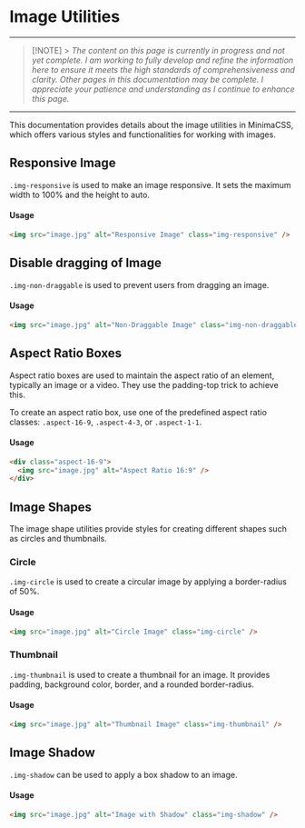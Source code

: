 # Image Utilities

---

> [!NOTE] > _The content on this page is currently in progress and not yet complete. I am working to fully develop and refine the information here to ensure it meets the high standards of comprehensiveness and clarity. Other pages in this documentation may be complete. I appreciate your patience and understanding as I continue to enhance this page._

---

This documentation provides details about the image utilities in MinimaCSS, which offers various styles and functionalities for working with images.

## Responsive Image

`.img-responsive` is used to make an image responsive. It sets the maximum width to 100% and the height to auto.

#### Usage

```html
<img src="image.jpg" alt="Responsive Image" class="img-responsive" />
```

## Disable dragging of Image

`.img-non-draggable` is used to prevent users from dragging an image.

#### Usage

```html
<img src="image.jpg" alt="Non-Draggable Image" class="img-non-draggable" />
```

## Aspect Ratio Boxes

Aspect ratio boxes are used to maintain the aspect ratio of an element, typically an image or a video. They use the padding-top trick to achieve this.

To create an aspect ratio box, use one of the predefined aspect ratio classes: `.aspect-16-9`, `.aspect-4-3`, or `.aspect-1-1`.

#### Usage

```html
<div class="aspect-16-9">
  <img src="image.jpg" alt="Aspect Ratio 16:9" />
</div>
```

## Image Shapes

The image shape utilities provide styles for creating different shapes such as circles and thumbnails.

### Circle

`.img-circle` is used to create a circular image by applying a border-radius of 50%.

#### Usage

```html
<img src="image.jpg" alt="Circle Image" class="img-circle" />
```

### Thumbnail

`.img-thumbnail` is used to create a thumbnail for an image. It provides padding, background color, border, and a rounded border-radius.

#### Usage

```html
<img src="image.jpg" alt="Thumbnail Image" class="img-thumbnail" />
```

## Image Shadow

`.img-shadow` can be used to apply a box shadow to an image.

#### Usage

```html
<img src="image.jpg" alt="Image with Shadow" class="img-shadow" />
```
